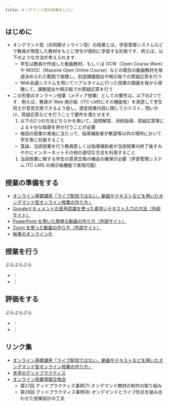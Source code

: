 ```yaml
---
title: オンデマンド型の授業をしたい
---
```



## はじめに

* オンデマンド型（非同期オンライン型）の授業とは，学習管理システムなどで教員が用意した教材をもとに学生が個別に学習する形態です．例えば，以下のような方法が考えられます．
  * 学生は教員が作成した動画教材，もしくは OCW（Open Course Ware）や MOOC（Massive Open Online Course）などの既存の動画教材を毎週決められた範囲で視聴し，別途課題提出や掲示板での質疑応答を行う
  * Web会議システムを用いてリアルタイムに行った授業の録画を後から視聴して，課題提出や掲示板での質疑応答を行う
* この形態のオンライン授業（メディア授業）としての要件は，以下の2つです．例えば，教員が Web 掲示板（ITC-LMSにその機能有）を用意して学生同士が意見交換できるよう促し，適宜授業内容に関して小テスト，問いかけ，質疑応答などを行うことで要件を満たせます．
  1. 以下の2つの方法どちらかを用いて，設問解答、添削指導、質疑応答等による十分な指導を併せ行うことが必要
    * 毎回の授業の実施に当たって、指導補助者が教室等以外の場所において学生等に対面すること
    * **又は**，当該授業を行う教員若しくは指導補助者が当該授業の終了後すみやかにインターネットその他の適切な方法を利用すること
  1. 当該授業に関する学生の意見交換の機会の確保が必要（学習管理システム ITC-LMS の掲示板機能で実現可能）


## 授業の準備をする
* [オンライン基礎講座「ライブ配信ではない，動画やテキストなどを用いたオンデマンド型オンライン授業の作り方」](#)
* [Googleドキュメントの音声認識を使った素早いテキスト入力の方法（外部サイト）](#)
* [PowerPoint を用いた簡単な動画の作り方（外部サイト）](#)
* [Zoom を使った動画の作り方（外部サイト）](#)
* [板書のオンライン化](#)

## 授業を行う
ぶらぶらぶら

* ︙
* ︙

## 評価をする
ぶらぶらぶら

* ︙
* ︙

## リンク集
* [オンライン基礎講座「ライブ配信ではない，動画やテキストなどを用いたオンデマンド型オンライン授業の作り方」](https://utelecon.github.io/events/2020-03-27/)
* [本学のグッドプラクティス](/good-practice/)
* [オンライン授業情報交換会](/events/2020-luncheon/)
    * 第27回 グッドプラクティス事例(7) オンデマンド教材の制作の取り組み
    * 第28回 グッドプラクティス事例(8) オンデマンドとライブ形式を組み合わせた授業設計の工夫